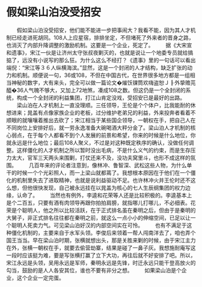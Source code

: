 # 假如梁山泊没受招安
　　假如梁山泊没受招安，他们能不能进一步把事闹大？我看不能，因为其人才机制已经走进死胡同。108人上应星宿，排排坐定，不但堵死了外来者的晋身之路，也消灭了内部升降调整的激励机制。这要是一个企业，死定了。 
　　据《大宋宣和遗事》，宋江一伙是让济州太守张叔夜剿灭的，也就是说让一个地委专员就给搞掂了，远没有小说写的那么狂。为什么这么不经打？《遗事》里的一句话可以看出端倪：“宋江等３６人纵横海滨。”显然，这是一个封闭的人才结构，缺乏扩张的动力和机制。顺便说一句，36或108，不但在中国古代，在世界很多地方都是一组相当神秘的数字，大有来头，完全可以做一篇论文�熣饫锞筒欢嗨盗恕Ｊ┠外挚赡芫醯�36人气魄不够大，又加上72地煞，凑成108之数。但这仍是一个全封闭的系统，构成一个全封闭的利益集团，打江山肯定没戏，受招安已是最好的出路。 
　　梁山泊在人才机制上一直没理顺。三任领导，王伦是个个体户，比我能耐的休想进来；晁盖有点像家族企业的老板，过分维护老弟兄的利益，外来投奔者看着不顺眼的就嚷嚷着推出去砍了；宋江相当于某些国企领导，一朝权在手，把自己人在不同岗位上安排好后，就一劳永逸准备大碗喝酒大秤分金了。梁山泊人才机制的核心弱点，在于每个人都看不到个人发展的前景和希望，你来的时候是什么地位，你就永远是什么地位；最后108人聚义，不过是对这种既定秩序的确认，没做任何调整。这样僵化的人才机制之所以暂时没出毛病，不是什么义气的约束，而是生存压力太大，官军三天两头来围剿，打仗还来不及，没功夫窝里斗，也形不成这样的氛围。 
　　几百年来的评论者注意到，像林冲、鲁智深、武松这些人物，为什么单干的时候一个个光彩照人，而一上梁山就都蔫了。我想根本原因在于他们在一个僵化的机制里失去了进取精神，也就是说利益驱动不足。也许林冲火并王伦时还不这么想，但他很快发现，自己被永远挂在以晁盖为核心的七人生辰纲集团的权力边缘，认命了。 
　　当然也有例外，李逵和花荣等人还是比较积极的。李逵基本上是个二百五，只要有酒有肉领导再跟你拍拍肩膀，就指哪儿打哪儿，不必细表。花荣是个聪明人，他之所以比较活跃，在于正式排名虽在秦明之后，但由于是秦明的大舅子，非正式排名往往都在秦明之前，就这么一点小小的伸缩空间，已足以让一个聪明人死卖力气。可见梁山泊好汉的内部空间实在可怜。 
　　也有不满足于这种僵化机制的，主要来自于水军头领。李俊后来领着一帮人闯南洋去了，咱也弄个国王当当。早在梁山泊时期，张横就想出头，那是关胜来剿的时候，由于宋江主力在外，张横一朝权在手，就要去偷营劫寨，结果是碰了一鼻子灰。我想施耐庵写这一段时应该挺为难，要是写张横打赢了立下大功，再往后就不好安排了吧。所以，宋江永远是头领，吴用永远是军师，秦明永远是先锋，时迁永远只能干登高放火的勾当，鼓励的是人人各安其位，谁也不要有非分之想。 
　　如果梁山泊是个企业，这个企业一定完蛋。
 